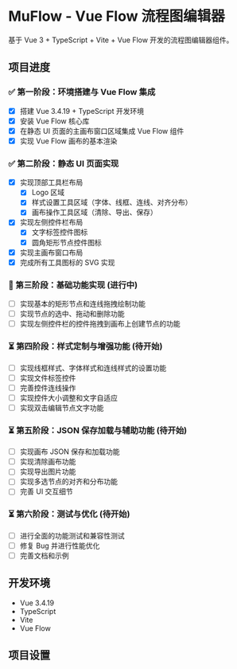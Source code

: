 <!--
 * @Description: 
 * @Author: tianyi
 * @Date: 2025-02-23 11:47:44
 * @LastEditors: tianyi
 * @LastEditTime: 2025-02-23 16:59:32
 * @FilePath: \muflow\readme.md
-->
# MuFlow - Vue Flow 流程图编辑器

基于 Vue 3 + TypeScript + Vite + Vue Flow 开发的流程图编辑器组件。

## 项目进度

### ✅ 第一阶段：环境搭建与 Vue Flow 集成
- [x] 搭建 Vue 3.4.19 + TypeScript 开发环境
- [x] 安装 Vue Flow 核心库
- [x] 在静态 UI 页面的主画布窗口区域集成 Vue Flow 组件
- [x] 实现 Vue Flow 画布的基本渲染

### ✅ 第二阶段：静态 UI 页面实现
- [x] 实现顶部工具栏布局
  - [x] Logo 区域
  - [x] 样式设置工具区域（字体、线框、连线、对齐分布）
  - [x] 画布操作工具区域（清除、导出、保存）
- [x] 实现左侧控件栏布局
  - [x] 文字标签控件图标
  - [x] 圆角矩形节点控件图标
- [x] 实现主画布窗口布局
- [x] 完成所有工具图标的 SVG 实现

### 🚧 第三阶段：基础功能实现 (进行中)
- [ ] 实现基本的矩形节点和连线拖拽绘制功能
- [ ] 实现节点的选中、拖动和删除功能
- [ ] 实现左侧控件栏的控件拖拽到画布上创建节点的功能

### ⏳ 第四阶段：样式定制与增强功能 (待开始)
- [ ] 实现线框样式、字体样式和连线样式的设置功能
- [ ] 实现文件标签控件
- [ ] 完善控件连线操作
- [ ] 实现控件大小调整和文字自适应
- [ ] 实现双击编辑节点文字功能

### ⏳ 第五阶段：JSON 保存加载与辅助功能 (待开始)
- [ ] 实现画布 JSON 保存和加载功能
- [ ] 实现清除画布功能
- [ ] 实现导出图片功能
- [ ] 实现多选节点的对齐和分布功能
- [ ] 完善 UI 交互细节

### ⏳ 第六阶段：测试与优化 (待开始)
- [ ] 进行全面的功能测试和兼容性测试
- [ ] 修复 Bug 并进行性能优化
- [ ] 完善文档和示例

## 开发环境

- Vue 3.4.19
- TypeScript
- Vite
- Vue Flow

## 项目设置

